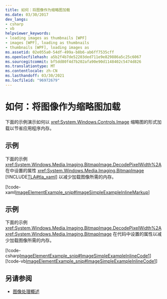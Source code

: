 ```yaml
---
title: 如何：将图像作为缩略图加载
ms.date: 03/30/2017
dev_langs:
- csharp
- vb
helpviewer_keywords:
- loading images as thumbnails [WPF]
- images [WPF], loading as thumbnails
- thumbnails [WPF], loading images as
ms.assetid: 02e055a0-54df-499a-b8b6-ab6ff7535cff
ms.openlocfilehash: a5b2f4b7de52203ded711e9e829886a5c25c6067
ms.sourcegitcommit: bf5dd80f4d7b202afa90e90d1148402c5474d826
ms.translationtype: MT
ms.contentlocale: zh-CN
ms.lasthandoff: 03/30/2021
ms.locfileid: "96972679"
---
```

# <a name="how-to-load-an-image-as-a-thumbnail"></a>如何：将图像作为缩略图加载
下面的示例演示如何以 <xref:System.Windows.Controls.Image> 缩略图的形式加载以节省应用程序内存。  
  
## <a name="example"></a>示例  
 下面的示例 <xref:System.Windows.Media.Imaging.BitmapImage.DecodePixelWidth%2A> 在中设置的属性 <xref:System.Windows.Media.Imaging.BitmapImage> [!INCLUDE[TLA#tla_xaml](../../../includes/tlasharptla-xaml-md.md)] 以减少加载图像所需的内存。  
  
 [!code-xaml[ImageElementExample_snip#ImageSimpleExampleInlineMarkup](~/samples/snippets/csharp/VS_Snippets_Wpf/ImageElementExample_snip/CSharp/ImageSimpleExample.xaml#imagesimpleexampleinlinemarkup)]  
  
## <a name="example"></a>示例  
 下面的示例 <xref:System.Windows.Media.Imaging.BitmapImage.DecodePixelWidth%2A> <xref:System.Windows.Media.Imaging.BitmapImage> 在代码中设置的属性以减少加载图像所需的内存。  
  
 [!code-csharp[ImageElementExample_snip#ImageSimpleExampleInlineCode1](~/samples/snippets/csharp/VS_Snippets_Wpf/ImageElementExample_snip/CSharp/ImageSimpleExample.xaml.cs#imagesimpleexampleinlinecode1)]
 [!code-vb[ImageElementExample_snip#ImageSimpleExampleInlineCode1](~/samples/snippets/visualbasic/VS_Snippets_Wpf/ImageElementExample_snip/VB/ImageSimpleExample.xaml.vb#imagesimpleexampleinlinecode1)]  
  
## <a name="see-also"></a>另请参阅

- [图像处理概述](imaging-overview.md)
